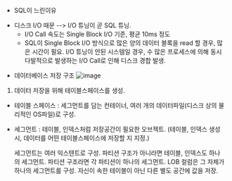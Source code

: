* SQL이 느린이유
- 디스크 I/O 때문 --> I/O 튜닝이 곧 SQL 튜닝.
    - I/O Call 속도는 Single Block I/O 기준, 평균 10ms 정도
    - SQL이 Single Block I/O 방식으로 많은 양의 데이터 블록을 read 할 경우, 많은 시간이 필요.
      I/O 튜닝이 안된 시스템일 경우, 수 많은 프로세스에 의해 동시다발적으로 발생하는 I/O Call로 인해
      디스크 경합 발생.
      

* 데이터베이스 저장 구조
![image](https://github.com/Jung9928/SQL-TUNING/assets/45419456/edbd8a73-cc79-4bb8-99d7-861b102ee567)
1) 데이터 저장을 위해 테이블스페이스를 생성.
  - 테이블 스페이스 : 세그먼트를 담는 컨테이너, 여러 개의 데이터파일(디스크 상의 물리적인 OS파일)로 구성.
  - 세그먼트 : 테이블, 인덱스처럼 저장공간이 필요한 오브젝트. 
    (테이블, 인덱스 생성 시, 데이터를 어떤 테이블스페이스에 저장할 지 지정.)

    세그먼트는 여러 익스텐트로 구성. 파티션 구조가 아니라면 테이블, 인덱스도 하나의 세그먼트.
    파티션 구조라면 각 파티션이 하나의 세그먼트. LOB 컬럼은 그 자체가 하나의 세그먼트를 구성.
    자신이 속한 테이블이 아닌 다른 별도 공간에 값을 저장.

